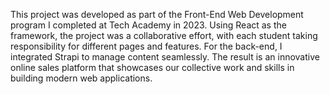 This project was developed as part of the Front-End Web Development program I completed at Tech Academy in 2023. Using React as the framework, the project was a collaborative effort, with each student taking responsibility for different pages and features. For the back-end, I integrated Strapi to manage content seamlessly. The result is an innovative online sales platform that showcases our collective work and skills in building modern web applications.
